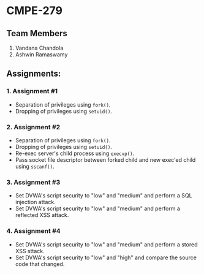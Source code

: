 # CMPE-279

## Team Members
1. Vandana Chandola
2. Ashwin Ramaswamy

## Assignments:
### 1. Assignment #1
- Separation of privileges using ```fork()```.
- Dropping of privileges using ```setuid()```.
### 2. Assignment #2
- Separation of privileges using ```fork()```.
- Dropping of privileges using ```setuid()```.
- Re-exec server's child process using ```execvp()```.
- Pass socket file descriptor between forked child and new exec'ed child using ```sscanf()```.
### 3. Assignment #3
- Set DVWA's script security to "low" and "medium" and perform a SQL injection attack.
- Set DVWA's script security to "low" and "medium" and perform a reflected XSS attack.
### 4. Assignment #4
- Set DVWA's script security to "low" and "medium" and perform a stored XSS sttack.
- Set DVWA's script security to "low" and "high" and compare the source code that changed.
